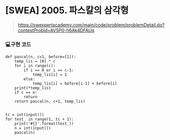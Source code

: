 # [SWEA] 2005. 파스칼의 삼각형

> https://swexpertacademy.com/main/code/problem/problemDetail.do?contestProbId=AV5P0-h6Ak4DFAUq

### 💻구현 코드

```
def pascal(n, c=1, before=[1]):
    temp_lis = [0] * c
    for i in range(c):
        if i == 0 or i == c-1:
            temp_lis[i] = 1
        else:
            temp_lis[i] = before[i-1] + before[i]
    print(*temp_lis)
    if c == n:
        return
    return pascal(n, c+1, temp_lis)


tc = int(input())
for test_ in range(1, tc + 1):
    print('#{}'.format(test_))
    n = int(input())
    pascal(n)
```

